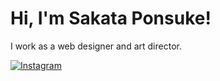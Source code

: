 # Hi, I'm Sakata Ponsuke!

I work as a web designer and art director.

[![Instagram](https://img.shields.io/badge/-Instagram-%231DA1F2.svg?&style=flat-square&logo=instagram&logoColor=white)](https://instagram.com/sakata_ponsuke)

